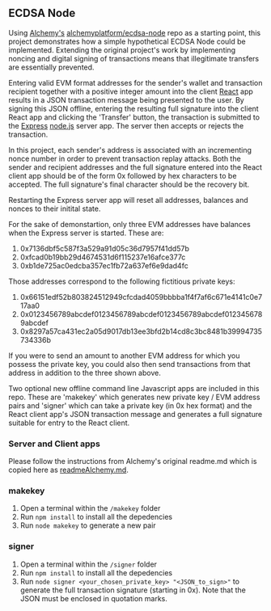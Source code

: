 ## ECDSA Node

Using [Alchemy's](https://www.alchemy.com/) [alchemyplatform/ecdsa-node](https://github.com/alchemyplatform/ecdsa-node) repo as a starting point, this project demonstrates how a simple hypothetical ECDSA Node could be implemented. Extending the original project's work by implementing noncing and digital signing of transactions means that illegitimate transfers are essentially prevented.

Entering valid EVM format addresses for the sender's wallet and transaction recipient together with a positive integer amount into the client [React](https://reactjs.org/) app results in a JSON transaction message being presented to the user. By signing this JSON offline, entering the resulting full signature into the client React app and clicking the 'Transfer' button, the transaction is submitted to the [Express](https://expressjs.com/) [node.js](https://nodejs.org/) server app. The server then accepts or rejects the transaction.

In this project, each sender's address is associated with an incrementing nonce number in order to prevent transaction replay attacks. Both the sender and recipient addresses and the full signature entered into the React client app should be of the form 0x followed by hex characters to be accepted. The full signature's final character should be the recovery bit.

Restarting the Express server app will reset all addresses, balances and nonces to their initital state.

For the sake of demonstartion, only three EVM addresses have balances when the Express server is started. These are:

1. 0x7136dbf5c587f3a529a91d05c36d7957f41dd57b
2. 0xfcad0b19bb29d4674531d6f115237e16afce377c
3. 0xb1de725ac0edcba357ec1fb72a637ef6e9dad4fc

Those addresses correspond to the following fictitious private keys:

1. 0x66151edf52b803824512949cfcdad4059bbbba1f4f7af6c671e4141c0e717aa0
2. 0x0123456789abcdef0123456789abcdef0123456789abcdef0123456789abcdef
3. 0x8297a57ca431ec2a05d9017db13ee3bfd2b14cd8c3bc8481b39994735734336b

If you were to send an amount to another EVM address for which you possess the private key, you could also then send transactions from that address in addition to the three shown above.

Two optional new offline command line Javascript apps are included in this repo. These are 'makekey' which generates new private key / EVM address pairs and 'signer' which can take a private key (in 0x hex format) and the React client app's JSON transaction message and generates a full signature suitable for entry to the React client.

### Server and Client apps

Please follow the instructions from Alchemy's original readme.md which is copied here as [readmeAlchemy.md](https://github.com/dudu-im-a-gnu/ecdsa-node/readmeAlchemy.md).

### makekey

1. Open a terminal within the `/makekey` folder 
2. Run `npm install` to install all the depedencies 
3. Run `node makekey` to generate a new pair

### signer

1. Open a terminal within the `/signer` folder 
2. Run `npm install` to install all the depedencies 
3. Run `node signer <your_chosen_private_key> "<JSON_to_sign>"` to generate the full transaction signature (starting in 0x). Note that the JSON must be enclosed in quotation marks.